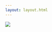 ```yaml
---
layout: layout.html
---
```

<section class="hero">

<div class="container">
<img src="/images/portfolio/caldwell-dining-2.webp"/>
</div>
</section>

<!--
<section id="who-we-are" class="section-row who-we-are">
  <div class="container">
    <h2>Who We Are</h2>
    <div class="two-column two-column__50-50">
      <div class="column-first column">
        <p><strong>My name is Dallas Vance and I am the owner of Vance Fabrication LLC, a licensed and insured, fully mobile welding and fabrication business.</strong></p>
        <p>I was born and raised in Okanogan, WA and grew up hunting and fishing with my grandfather. My professional career started with 20 years plus in the General Construction trade and about 3 years ago, I was given the opportunity to become a welding apprentice. Within the first week I knew welding was my niche, my passion. Do what you love right?</p>
        <p>In 2022 my wife Candace and I decided to open Vance Fabrication LLC. Our driving reason to start the business was for my wife to be able to quit her 10 hour a day job to stay at home and homeschool our 3 children. Family is everything! We sold our home in Tonasket, WA and relocated to Colville, WA to make our dreams a reality.</p>
        <p>I'm a local, hard working, "blue collar", God fearing, family man who takes pride in and loves what he does for a living. For the last 3 years I've worked at Vaagen Lumber Mill in Colville as one of their primary welders. During that time we have finished projects such as handrails, catwalks, conveyor towers, and log bunks. We have also built a Gantry Crane, a log squeeze, and constructed hose and fire wheels along with numerous other projects. In addition, we demoed a boiler, and also demoed and rebuilt a 100' x 100' building.</p>
        <p>We are proficient in Stick and Mig Wire welding. We are also highly experienced using a Plasma Cutter, and Acetylene Torch. I'm also skilled at Air Arcing. Blueprints are read with precision and I pride myself on quality and efficient work. I'm a confident contractor on any job, and I feel that my construction background has given me a leg up in this industry.</p>
        <p>If you are looking for a professional welding service without the heavy cost of overhead, consider giving my small town, family-owned business a chance.</p>
      </div>
      <div class="column-last column">
        <img src="/images/dallas.jpg" alt="Dallas Vance" />
      </div>
    </div>
  </div>
</section>
-->
